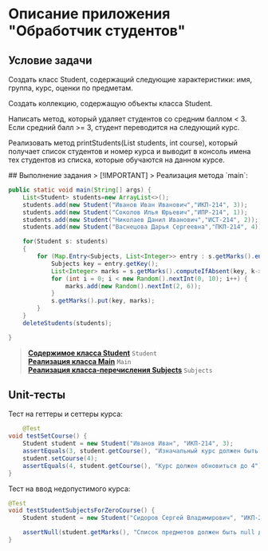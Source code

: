 # Описание приложения "Обработчик студентов"

## Условие задачи
Создать класс Student, содержащий следующие характеристики: имя, группа, курс, оценки по предметам.
<p>
Создать коллекцию, содержащую объекты класса Student.

Написать метод, который удаляет студентов со средним баллом < 3.
Если средний балл >= 3, студент переводится на следующий курс.
<p>
Реализовать метод printStudents(List<Student> students, int course), который получает список студентов и номер курса и выводит в консоль имена тех студентов из списка, которые обучаются на данном курсе.
<p>
## Выполнение задания
> [!IMPORTANT]
> Реализация метода `main`:

```java
public static void main(String[] args) {
    List<Student> students=new ArrayList<>();
    students.add(new Student("Иванов Иван Иванович","ИКП-214", 3));
    students.add(new Student("Соколов Илья Юрьевич","ИПР-214", 1));
    students.add(new Student("Николаев Данил Иванович","ИСТ-214", 2));
    students.add(new Student("Васнецова Дарья Сергеевна","ПКП-214", 4));

    for(Student s: students)
    {
        for (Map.Entry<Subjects, List<Integer>> entry : s.getMarks().entrySet()) {
            Subjects key = entry.getKey();
            List<Integer> marks = s.getMarks().computeIfAbsent(key, k->new ArrayList<>());
            for (int i = 0; i < new Random().nextInt(0, 10); i++) {
                marks.add(new Random().nextInt(2, 6));
            }
            s.getMarks().put(key, marks);
        }
    }
    deleteStudents(students);

}
```
> [__Содержимое класса Student__](src/main/java/mephi/digitalfaculty/Lab1/Student.java) `Student`<br>
> [__Реализация класса Main__](src/main/java/mephi/digitalfaculty/Lab1/Main.java) `Main`<br>
>  [__Реализация класса-перечисления Subjects__](src/main/java/mephi/digitalfaculty/Lab1/Subjects.java) `Subjects`<br>

## Unit-тесты
Тест на геттеры и сеттеры курса:
```java
	@Test
void testSetCourse() {
    Student student = new Student("Иванов Иван", "ИКП-214", 3);
    assertEquals(3, student.getCourse(), "Изначальный курс должен быть 3");
    student.setCourse(4);
    assertEquals(4, student.getCourse(), "Курс должен обновиться до 4");
}
```
Тест на ввод недопустимого курса:
```java
@Test
void testStudentSubjectsForZeroCourse() {
    Student student = new Student("Сидоров Сергей Владимирович", "ИКП-216", 0);

    assertNull(student.getMarks(), "Список предметов должен быть null для недопустимого курса");
}
```